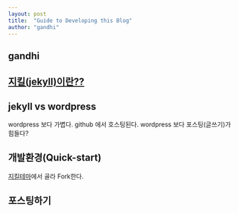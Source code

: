 ```yaml
---
layout: post
title:  "Guide to Developing this Blog"
author: "gandhi"
---
```


## gandhi 

## [지킬(jekyll)이란??](https://jekyllrb-ko.github.io/)

## jekyll vs wordpress
wordpress 보다 가볍다.
github 에서 호스팅된다.
wordpress 보다 포스팅(글쓰기)가 힘들다?

## 개발환경(Quick-start)
[지킬테마](http://jekyllthemes.org/)에서 골라 Fork한다.



## 포스팅하기

